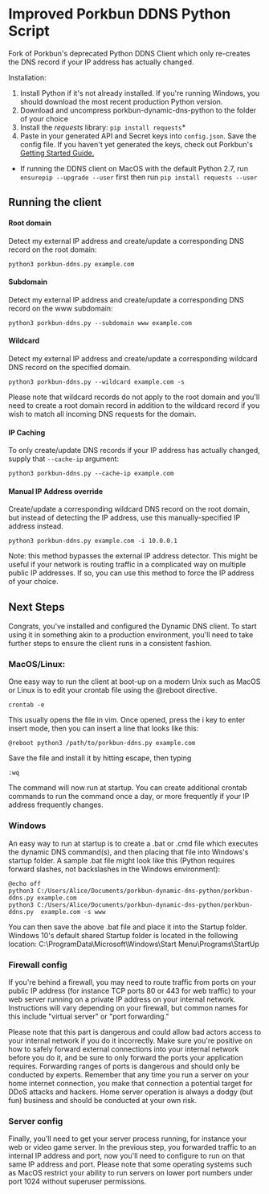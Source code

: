 # Improved Porkbun DDNS Python Script

Fork of Porkbun's deprecated Python DDNS Client which only re-creates the DNS record if your IP address has actually changed.

Installation: 

 1. Install Python if it's not already installed. If you're running Windows, you should download the most recent production Python version.
 2. Download and uncompress porkbun-dynamic-dns-python to the folder of your choice
 3. Install the *requests* library:
 	`pip install requests`*
 4. Paste in your generated API and Secret keys into `config.json`. Save the config file. If you haven't yet generated the keys, check out Porkbun's [Getting Started Guide.](https://kb.porkbun.com/article/190-getting-started-with-the-porkbun-dns-api)

* If running the DDNS client on MacOS with the default Python 2.7, run `ensurepip --upgrade --user` first then run `pip install requests --user`
 
## Running the client

#### Root domain
Detect my external IP address and create/update a corresponding DNS record on the root domain:

    python3 porkbun-ddns.py example.com

#### Subdomain
Detect my external IP address and create/update a corresponding DNS record on the www subdomain:

    python3 porkbun-ddns.py --subdomain www example.com

#### Wildcard
Detect my external IP address and create/update a corresponding wildcard DNS record on the specified domain. 

    python3 porkbun-ddns.py --wildcard example.com -s

Please note that wildcard records do not apply to the root domain and you'll need to create a root domain record in addition to the wildcard record if you wish to match all incoming DNS requests for the domain.

#### IP Caching

To only create/update DNS records if your IP address has actually changed, supply that `--cache-ip` argument:

    python3 porkbun-ddns.py --cache-ip example.com

#### Manual IP Address override
Create/update a corresponding wildcard DNS record on the root domain, but instead of detecting the IP address, use this manually-specified IP address instead.

    python3 porkbun-ddns.py example.com -i 10.0.0.1

Note: this method bypasses the external IP address detector. This might be useful if your network is routing traffic in a complicated way on multiple public IP addresses. If so, you can use this method to force the IP address of your choice.

## Next Steps 
Congrats, you've installed and configured the Dynamic DNS client. To start using it in something akin to a production environment, you'll need to take further steps to ensure the client runs in a consistent fashion.

### MacOS/Linux:
One easy way to run the client at boot-up on a modern Unix such as MacOS or Linux is to edit your crontab file using the @reboot directive.

    crontab -e

This usually opens the file in vim. Once opened, press the i key to enter insert mode, then you can insert a line that looks like this:

    @reboot python3 /path/to/porkbun-ddns.py example.com

Save the file and install it by hitting escape, then typing 

    :wq
The command will now run at startup. You can create additional crontab commands to run the command once a day, or more frequently if your IP address frequently changes.

### Windows
An easy way to run at startup is to create a .bat or .cmd file which executes the dynamic DNS command(s), and then placing that file into Windows's startup folder. A sample .bat file might look like this (Python requires forward slashes, not backslashes in the Windows environment):
```
@echo off
python3 C:/Users/Alice/Documents/porkbun-dynamic-dns-python/porkbun-ddns.py example.com
python3 C:/Users/Alice/Documents/porkbun-dynamic-dns-python/porkbun-ddns.py  example.com -s www
```
You can then save the above .bat file and place it into the Startup folder. Windows 10's default shared Startup folder is located in the following location:
C:\ProgramData\Microsoft\Windows\Start Menu\Programs\StartUp

### Firewall config
If you're behind a firewall, you may need to route traffic from ports on your public IP address (for instance TCP ports 80 or 443 for web traffic) to your web server running on a private IP address on your internal network. Instructions will vary depending on your firewall, but common names for this include "virtual server" or "port forwarding." 

Please note that this part is dangerous and could allow bad actors access to your internal network if you do it incorrectly. Make sure you're positive on how to safely forward external connections into your internal network before you do it, and be sure to only forward the ports your application requires. Forwarding ranges of ports is dangerous and should only be conducted by experts. Remember that any time you run a server on your home internet connection, you make that connection a potential target for DDoS attacks and hackers. Home server operation is always a dodgy (but fun) business and should be conducted at your own risk.

### Server config
Finally, you'll need to get your server process running, for instance your web or video game server. In the previous step, you forwarded traffic to an internal IP address and port, now you'll need to configure to run on that same IP address and port. Please note that some operating systems such as MacOS restrict your ability to run servers on lower port numbers under port 1024 without superuser permissions.
